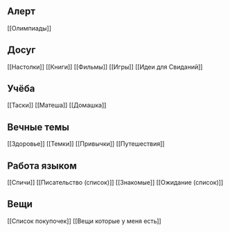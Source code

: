 ## Алерт
[[Олимпиады]]
## Досуг
[[Настолки]]
[[Книги]]
[[Фильмы]]
[[Игры]]
[[Идеи для Свиданий]]
## Учёба
[[Таски]]
[[Матеша]]
[[Домашка]]
## Вечные темы
[[Здоровье]]
[[Темки]]
[[Привычки]]
[[Путешествия]]
## Работа языком
[[Спичи]]
[[Писательство (список)]]
[[Знакомые]]
[[Ожидание (список)]]
## Вещи
[[Список покупочек]]
[[Вещи которые у меня есть]]
